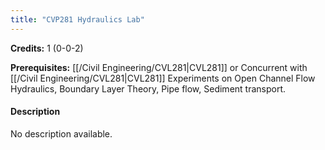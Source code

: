 ```yaml
---
title: "CVP281 Hydraulics Lab"
---
```

**Credits:** 1 (0-0-2)

**Prerequisites:** [[/Civil Engineering/CVL281|CVL281]] or Concurrent with [[/Civil Engineering/CVL281|CVL281]] Experiments on Open Channel Flow Hydraulics, Boundary Layer Theory, Pipe flow, Sediment transport.

#### Description
No description available.